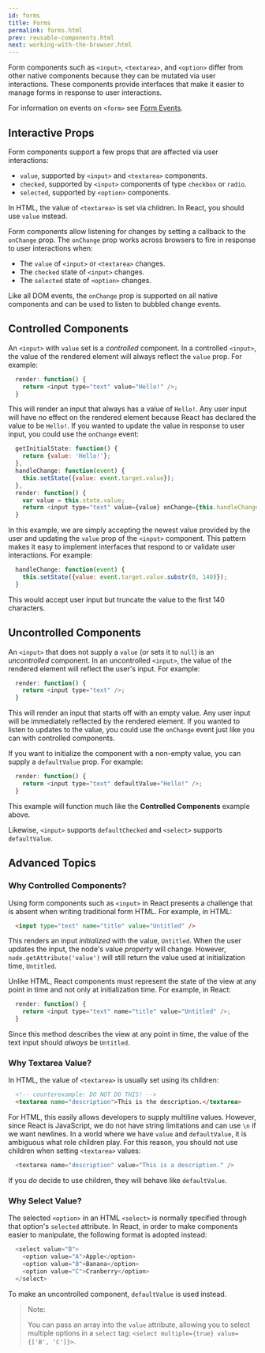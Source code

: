 ```yaml
---
id: forms
title: Forms
permalink: forms.html
prev: reusable-components.html
next: working-with-the-browser.html
---
```


Form components such as `<input>`, `<textarea>`, and `<option>` differ from other native components because they can be mutated via user interactions. These components provide interfaces that make it easier to manage forms in response to user interactions.

For information on events on `<form>` see [Form Events](/react/docs/events.html#form-events).

## Interactive Props

Form components support a few props that are affected via user interactions:

* `value`, supported by `<input>` and `<textarea>` components.
* `checked`, supported by `<input>` components of type `checkbox` or `radio`.
* `selected`, supported by `<option>` components.

In HTML, the value of `<textarea>` is set via children. In React, you should use `value` instead.

Form components allow listening for changes by setting a callback to the `onChange` prop. The `onChange` prop works across browsers to fire in response to user interactions when:

* The `value` of `<input>` or `<textarea>` changes.
* The `checked` state of `<input>` changes.
* The `selected` state of `<option>` changes.

Like all DOM events, the `onChange` prop is supported on all native components and can be used to listen to bubbled change events.


## Controlled Components

An `<input>` with `value` set is a *controlled* component. In a controlled `<input>`, the value of the rendered element will always reflect the `value` prop. For example:

```javascript
  render: function() {
    return <input type="text" value="Hello!" />;
  }
```

This will render an input that always has a value of `Hello!`. Any user input will have no effect on the rendered element because React has declared the value to be `Hello!`. If you wanted to update the value in response to user input, you could use the `onChange` event:

```javascript
  getInitialState: function() {
    return {value: 'Hello!'};
  },
  handleChange: function(event) {
    this.setState({value: event.target.value});
  },
  render: function() {
    var value = this.state.value;
    return <input type="text" value={value} onChange={this.handleChange} />;
  }
```

In this example, we are simply accepting the newest value provided by the user and updating the `value` prop of the `<input>` component. This pattern makes it easy to implement interfaces that respond to or validate user interactions. For example:

```javascript
  handleChange: function(event) {
    this.setState({value: event.target.value.substr(0, 140)});
  }
```

This would accept user input but truncate the value to the first 140 characters.


## Uncontrolled Components

An `<input>` that does not supply a `value` (or sets it to `null`) is an *uncontrolled* component. In an uncontrolled `<input>`, the value of the rendered element will reflect the user's input. For example:

```javascript
  render: function() {
    return <input type="text" />;
  }
```

This will render an input that starts off with an empty value. Any user input will be immediately reflected by the rendered element. If you wanted to listen to updates to the value, you could use the `onChange` event just like you can with controlled components.

If you want to initialize the component with a non-empty value, you can supply a `defaultValue` prop. For example:

```javascript
  render: function() {
    return <input type="text" defaultValue="Hello!" />;
  }
```

This example will function much like the **Controlled Components** example above.

Likewise, `<input>` supports `defaultChecked` and `<select>` supports `defaultValue`.


## Advanced Topics


### Why Controlled Components?

Using form components such as `<input>` in React presents a challenge that is absent when writing traditional form HTML. For example, in HTML:

```html
  <input type="text" name="title" value="Untitled" />
```

This renders an input *initialized* with the value, `Untitled`. When the user updates the input, the node's value *property* will change. However, `node.getAttribute('value')` will still return the value used at initialization time, `Untitled`.

Unlike HTML, React components must represent the state of the view at any point in time and not only at initialization time. For example, in React:

```javascript
  render: function() {
    return <input type="text" name="title" value="Untitled" />;
  }
```

Since this method describes the view at any point in time, the value of the text input should *always* be `Untitled`.


### Why Textarea Value?

In HTML, the value of `<textarea>` is usually set using its children:

```html
  <!-- counterexample: DO NOT DO THIS! -->
  <textarea name="description">This is the description.</textarea>
```

For HTML, this easily allows developers to supply multiline values. However, since React is JavaScript, we do not have string limitations and can use `\n` if we want newlines. In a world where we have `value` and `defaultValue`, it is ambiguous what role children play. For this reason, you should not use children when setting `<textarea>` values:

```javascript
  <textarea name="description" value="This is a description." />
```

If you *do* decide to use children, they will behave like `defaultValue`.


### Why Select Value?

The selected `<option>` in an HTML `<select>` is normally specified through that option's `selected` attribute. In React, in order to make components easier to manipulate, the following format is adopted instead:

```javascript
  <select value="B">
    <option value="A">Apple</option>
    <option value="B">Banana</option>
    <option value="C">Cranberry</option>
  </select>
```

To make an uncontrolled component, `defaultValue` is used instead.

> Note:
>
> You can pass an array into the `value` attribute, allowing you to select multiple options in a `select` tag: `<select multiple={true} value={['B', 'C']}>`.
